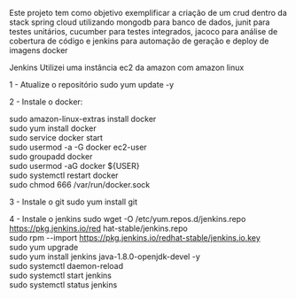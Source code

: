 Este projeto tem como objetivo exemplificar a criação de um crud dentro da stack spring cloud utilizando mongodb para banco de dados, junit para testes unitários, cucumber para testes integrados, jacoco para análise de cobertura de código e jenkins para automação de geração e deploy de imagens docker


Jenkins
Utilizei uma instância ec2 da amazon com amazon linux

1 - Atualize o repositório
sudo yum update -y

2 - Instale o docker:

sudo amazon-linux-extras install docker
<br>
sudo yum install docker
<br>
sudo service docker start
<br>
sudo usermod -a -G docker ec2-user
<br>
sudo groupadd docker
<br>
sudo usermod -aG docker ${USER}
<br>
sudo systemctl restart docker
<br>
sudo chmod 666 /var/run/docker.sock
 
 
 3 - Instale o git
 sudo yum install git

4 - Instale o jenkins
sudo wget -O /etc/yum.repos.d/jenkins.repo     https://pkg.jenkins.io/red                                                                                                             hat-stable/jenkins.repo
<br>
sudo rpm --import https://pkg.jenkins.io/redhat-stable/jenkins.io.key
<br>
sudo yum upgrade
<br>
sudo yum install jenkins java-1.8.0-openjdk-devel -y
<br>
sudo systemctl daemon-reload
<br>
sudo systemctl start jenkins
<br>
sudo systemctl status jenkins
